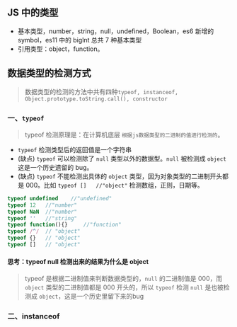 ## JS 中的类型
* 基本类型，number，string，null，undefined，Boolean，es6 新增的 symbol，es11
中的 bigInt 总共 7 种基本类型
* 引用类型：object，function。
## 数据类型的检测方式
> 数据类型的检测的方法中共有四种`typeof, instanceof, Object.prototype.toString.call(), constructor`

### 一、`typeof` 
> typeof 检测原理是：在计算机底层 `根据js数据类型的二进制的值进行检测的`。
* `typeof` 检测类型后的返回值是一个字符串
* (缺点) `typeof` 可以检测除了 `null` 类型以外的数据型。`null` 被检测成 `object` 这是一个历史遗留的 bug。
* (缺点) `typeof` 不能检测出具体的 `object` 类型，因为对象类型的二进制开头都是 000。比如 `typeof []   //"object"` 检测数组，正则，日期等。

``` js
typeof undefined    //"undefined"
typeof 12   //"number"
typeof NaN  //"number"
typeof ''   //"string"
typeof function(){}     //"function"
typeof /^/  // "object"
typeof {}   // "object"
typeof []   // "object"
```
#### 思考：typeof null 检测出来的结果为什么是 object
> typeof 是根据二进制值来判断数据类型的，`null` 的二进制值是 000，而 `object` 类型的二进制值都是 000 开头的，所以 `typeof` 检测 `null` 是也被检测成 `object`，这是一个历史里留下来的bug

### 二、instanceof
> 